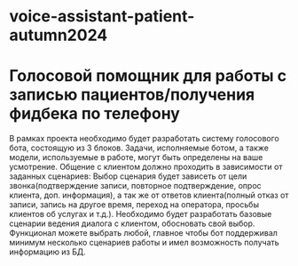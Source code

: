 # voice-assistant-patient-autumn2024
# Голосовой помощник для работы с записью пациентов/получения фидбека по телефону
В рамках проекта необходимо будет разработать систему голосового бота, состоящую из 3 блоков. Задачи, исполняемые ботом, а также модели, используемые в работе, могут быть определены на ваше усмотрение. Общение с клиентом должно проходить в зависимости от заданных сценариев: Выбор сценария будет зависеть от цели звонка(подтверждение записи, повторное подтверждение, опрос клиента, доп. информация), а так же от ответов клиента(полный отказ от записи, запись на другое время, переход на оператора, просьбы клиентов об услугах и т.д.). Необходимо будет разработать базовые сценарии ведения диалога с клиентом, обосновать свой выбор. Функционал можете выбрать любой, главное чтобы бот поддерживал минимум несколько сценариев работы и имел возможность получать информацию из БД.
